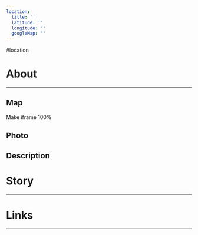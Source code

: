 ```yaml
---
location:
  title: ''
  latitude: ''
  longitude: ''
  googleMap: ''
---
```

#location

# About
---
## Map

Make iframe 100%

## Photo


## Description 


# Story
---


# Links
---



